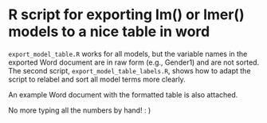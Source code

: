 # R script for exporting lm() or lmer() models to a nice table in word

`export_model_table.R` works for all models, but the variable names in the exported Word document are in raw form (e.g., Gender1) and are not sorted. The second script, `export_model_table_labels.R`, shows how to adapt the script to relabel and sort all model terms more clearly.
 
An example Word document with the formatted table is also attached.
 
No more typing all the numbers by hand! : )
